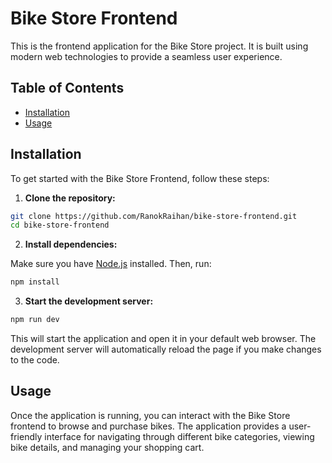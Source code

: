 # Bike Store Frontend

This is the frontend application for the Bike Store project. It is built using modern web technologies to provide a seamless user experience.

## Table of Contents

- [Installation](#installation)
- [Usage](#usage)

## Installation

To get started with the Bike Store Frontend, follow these steps:

1. **Clone the repository:**

```bash
git clone https://github.com/RanokRaihan/bike-store-frontend.git
cd bike-store-frontend
```

2. **Install dependencies:**

Make sure you have [Node.js](https://nodejs.org/) installed. Then, run:

```bash
npm install
```

3. **Start the development server:**

```bash
npm run dev
```

This will start the application and open it in your default web browser. The development server will automatically reload the page if you make changes to the code.

## Usage

Once the application is running, you can interact with the Bike Store frontend to browse and purchase bikes. The application provides a user-friendly interface for navigating through different bike categories, viewing bike details, and managing your shopping cart.
